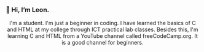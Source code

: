 <p align = "center"> 
  <h3> 👋 Hi, I’m Leon. </h3>
</p>
<p align = "center"> 
  I'm a student. I'm just a beginner in coding. I have learned the basics of C and HTML at my college through ICT practical lab classes. Besides this, I'm learning C and HTML from a YouTube 
  channel called freeCodeCamp.org. It is a good channel for beginners.
</p>
